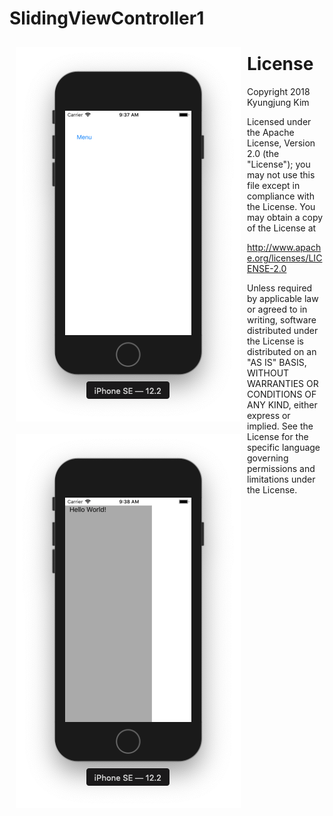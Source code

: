 # SlidingViewController1


<img src="Screen Shot 1.png" align="left" hspace="10" vspace="10">
<img src="Screen Shot 2.png" align="left" hspace="10" vspace="10">   

  


# License

Copyright 2018 Kyungjung Kim

Licensed under the Apache License, Version 2.0 (the "License");
you may not use this file except in compliance with the License.
You may obtain a copy of the License at

http://www.apache.org/licenses/LICENSE-2.0

Unless required by applicable law or agreed to in writing, software
distributed under the License is distributed on an "AS IS" BASIS,
WITHOUT WARRANTIES OR CONDITIONS OF ANY KIND, either express or implied.
See the License for the specific language governing permissions and
limitations under the License.

